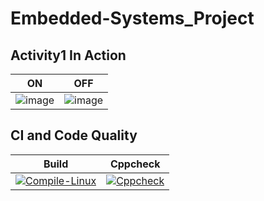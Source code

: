 # Embedded-Systems_Project

## Activity1 In Action

| ON | OFF |
|----|-----|
|![image](https://user-images.githubusercontent.com/80813102/116209562-ad877700-a75f-11eb-8ed5-4cb64b395f66.png)| ![image](https://user-images.githubusercontent.com/80813102/116210042-21298400-a760-11eb-975b-9185be9bc2cf.png)   |


## CI and Code Quality

| Build  | Cppcheck |
|--------|----------|
|  [![Compile-Linux](https://github.com/Prajwal-M1804/Embedded-Systems_Project/actions/workflows/Compile.yml/badge.svg)](https://github.com/Prajwal-M1804/Embedded-Systems_Project/actions/workflows/Compile.yml)       |[![Cppcheck](https://github.com/Prajwal-M1804/Embedded-Systems_Project/actions/workflows/CodeQulaity.yml/badge.svg)](https://github.com/Prajwal-M1804/Embedded-Systems_Project/actions/workflows/CodeQulaity.yml) |
